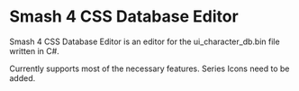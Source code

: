 # Smash 4 CSS Database Editor
Smash 4 CSS Database Editor is an editor for the ui_character_db.bin file written in C#.

Currently supports most of the necessary features. Series Icons need to be added.